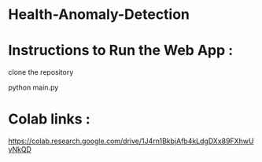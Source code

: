 # Health-Anomaly-Detection

# Instructions to Run the Web App :
clone the repository

python main.py

# Colab links : 
https://colab.research.google.com/drive/1J4rn1BkbjAfb4kLdgDXx89FXhwUyNkQD
